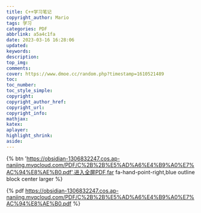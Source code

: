```yaml
---
title: C++学习笔记
copyright_author: Mario
tags: 学习
categories: PDF
abbrlink: a5a4c1fa
date: 2023-03-16 16:28:06
updated:
keywords:
description:
top_img:
comments:
cover: https://www.dmoe.cc/random.php?timestamp=1610521489
toc:
toc_number:
toc_style_simple:
copyright:
copyright_author_href:
copyright_url:
copyright_info:
mathjax:
katex:
aplayer:
highlight_shrink:
aside:
---
```


{% btn 'https://obsidian-1306832247.cos.ap-nanjing.myqcloud.com/PDF/C%2B%2B%E5%AD%A6%E4%B9%A0%E7%AC%94%E8%AE%B0.pdf',进入全屏PDF,far fa-hand-point-right,blue outline block center  larger %}

{% pdf https://obsidian-1306832247.cos.ap-nanjing.myqcloud.com/PDF/C%2B%2B%E5%AD%A6%E4%B9%A0%E7%AC%94%E8%AE%B0.pdf %}

